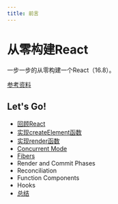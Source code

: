 ```yaml
---
title: 前言
---
```


# 从零构建React
一步一步的从零构建一个React（16.8）。  

[参考资料](https://pomb.us/build-your-own-react/)



## Let's Go!

* [回顾React](./回顾React.md)
* [实现createElement函数](./实现createElement.md)
* [实现render函数](./实现render.md)
* [Concurrent Mode](./ConcurrentMode.md)
* [Fibers](./Fibers.md)
* Render and Commit Phases
* Reconciliation
* Function Components
* Hooks
* [总结](./总结.md)